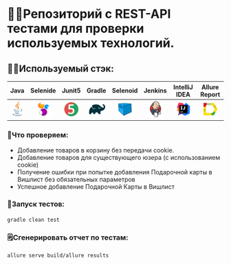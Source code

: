 # 🕵️‍♂️Репозиторий с REST-API тестами для проверки используемых технологий.

## 👨‍💻Используемый стэк:
| Java | Selenide |                           Junit5                           |                           Gradle                           | Selenoid | Jenkins | IntelliJ IDEA | Allure Report |
|:------:|:----:|:----------------------------------------------------------:|:----------------------------------------------------------:|:--------:|:--------:|:-------------:|:---------:|
| <img src="media/images/JAVA.svg" width="40" height="40"> | <img src="media/images/Selenide.svg" width="40" height="40"> | <img src="media/images/JUnit5.svg" width="40" height="40"> | <img src="media/images/Gradle.svg" width="40" height="40"> | <img src="media/images/Selenoid.svg" width="40" height="40"> | <img src="media/images/Jenkins.svg" width="40" height="40"> | <img src="media/images/IDEA.svg" width="40" height="40"> | <img src="media/images/Allure Report.svg" width="40" height="40"> | 



### 🔎Что проверяем:
* Добавление товаров в корзину без передачи cookie.
* Добавление товаров для существующего юзера (с использованием cookie)
* Получение ошибки при попытке добавления Подарочной карты в Вишлист без обязательных параметров
* Успешное добавление Подарочной Карты в Вишлист

### 🚀Запуск тестов:

```gradle clean test```

### 🗒Сгенерировать отчет по тестам:

```allure serve build/allure results```